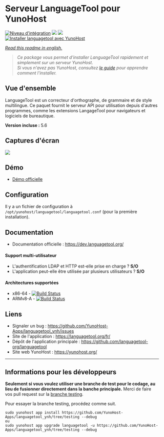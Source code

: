 # Serveur LanguageTool pour YunoHost

[![Niveau d'intégration](https://dash.yunohost.org/integration/languagetool.svg)](https://dash.yunohost.org/appci/app/languagetool) ![](https://ci-apps.yunohost.org/ci/badges/languagetool.status.svg) ![](https://ci-apps.yunohost.org/ci/badges/languagetool.maintain.svg)  
[![Installer languagetool avec YunoHost](https://install-app.yunohost.org/install-with-yunohost.svg)](https://install-app.yunohost.org/?app=languagetool)

*[Read this readme in english.](./README.md)* 

> *Ce package vous permet d'installer LanguageTool rapidement et simplement sur un serveur YunoHost.  
Si vous n'avez pas YunoHost, consultez [le guide](https://yunohost.org/#/install) pour apprendre comment l'installer.*

## Vue d'ensemble
LanguageTool est un correcteur d'orthographe, de grammaire et de style multilingue. Ce paquet fournit le serveur API pour utilisation depuis d'autres programmes, comme les extensions LangageTool pour navigateurs et logiciels de bureautique.

**Version incluse :** 5.6

## Captures d'écran

![](https://github.com/YunoHost-Apps/languagetool_ynh/raw/master/screenshot_fr.png)

## Démo

* [Démo officielle](https://api.languagetool.org/)

## Configuration

Il y a un fichier de configuration à `/opt/yunohost/languagetool/languagetool.conf` (pour la première installation).

## Documentation

 * Documentation officielle : https://dev.languagetool.org/

#### Support multi-utilisateur

* L'authentification LDAP et HTTP est-elle prise en charge ? **S/O**
* L'application peut-elle être utilisée par plusieurs utilisateurs ? **S/O**

#### Architectures supportées

* x86-64 - [![Build Status](https://ci-apps.yunohost.org/ci/logs/languagetool%20%28Apps%29.svg)](https://ci-apps.yunohost.org/ci/apps/languagetool/)
* ARMv8-A - [![Build Status](https://ci-apps-arm.yunohost.org/ci/logs/languagetool%20%28Apps%29.svg)](https://ci-apps-arm.yunohost.org/ci/apps/languagetool/)

## Liens

 * Signaler un bug : https://github.com/YunoHost-Apps/languagetool_ynh/issues
 * Site de l'application : https://languagetool.org/fr/
 * Dépôt de l'application principale : https://github.com/languagetool-org/languagetool
 * Site web YunoHost : https://yunohost.org/

---

## Informations pour les développeurs

**Seulement si vous voulez utiliser une branche de test pour le codage, au lieu de fusionner directement dans la banche principale.**
Merci de faire vos pull request sur la [branche testing](https://github.com/YunoHost-Apps/languagetool_ynh/tree/testing).

Pour essayer la branche testing, procédez comme suit.
```
sudo yunohost app install https://github.com/YunoHost-Apps/languagetool_ynh/tree/testing --debug
ou
sudo yunohost app upgrade languagetool -u https://github.com/YunoHost-Apps/languagetool_ynh/tree/testing --debug
```
